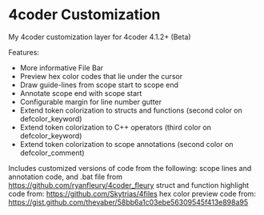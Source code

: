 # 4coder Customization
My 4coder customization layer for 4coder 4.1.2+ (Beta)

Features:
* More informative File Bar
* Preview hex color codes that lie under the cursor
* Draw guide-lines from scope start to scope end
* Annotate scope end with scope start
* Configurable margin for line number gutter
* Extend token colorization to structs and functions (second color on defcolor_keyword)
* Extend token colorization to C++ operators (third color on defcolor_keyword)
* Extend token colorization to scope annotations (second color on defcolor_comment)

Includes customized versions of code from the following:
scope lines and annotation code, and .bat file from https://github.com/ryanfleury/4coder_fleury
struct and function highlight code from: https://github.com/Skytrias/4files
hex color preview code from: https://gist.github.com/thevaber/58bb6a1c03ebe56309545f413e898a95
